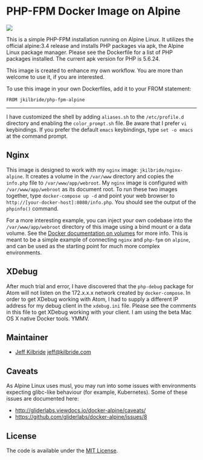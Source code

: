 # PHP-FPM Docker Image on Alpine

[![](https://images.microbadger.com/badges/image/jkilbride/php-fpm-alpine.svg)](https://microbadger.com/images/jkilbride/php-fpm-alpine "Get your own image badge on microbadger.com")

This is a simple PHP-FPM installation running on Alpine Linux. It utilizes the official alpine:3.4 release and installs PHP packages via apk, the Alpine Linux package manager. Please see the Dockerfile for a list of PHP packages installed. The current apk version for PHP is 5.6.24.

This image is created to enhance my own workflow. You are more than welcome to use it, if you are interested.

To use this image in your own Dockerfiles, add it to your FROM statement:

    FROM jkilbride/php-fpm-alpine

---
I have customized the shell by adding `aliases.sh` to the `/etc/profile.d` directory and enabling the `color_prompt.sh` file. Be aware that I prefer `vi` keybindings. If you prefer the default `emacs` keybindings, type `set -o emacs` at the command prompt.

## Nginx

This image is designed to work with my `nginx` image:  `jkilbride/nginx-alpine`. It creates a volume in the `/var/www` directory and copies the `info.php` file to `/var/www/app/webroot`. My `nginx` image is configured with `/var/www/app/webroot` as its document root. To run these two images together, type `docker-compose up -d` and point your web browser to `http://[your-docker-host]:8080/info.php`. You should see the output of the `phpinfo()` command.

For a more interesting example, you can inject your own codebase into the `/var/www/app/webroot` directory of this image using a bind mount or a data volume. See the [Docker documentation on volumes](https://docs.docker.com/engine/userguide/containers/dockervolumes/) for more info. This is meant to be a simple example of connecting `nginx` and `php-fpm` on `alpine`, and can be used as the starting point for much more complex environments.

## XDebug

After much trial and error, I have discovered that the `php-debug` package for Atom will not listen on the 172.x.x.x network created by `docker-compose`. In order to get XDebug working with Atom, I had to supply a different IP address for my debug client in the `xdebug.ini` file. Please see the comments in this file to get XDebug working with your client. I am using the beta Mac OS X native Docker tools. YMMV.

## Maintainer

* [Jeff Kilbride](https://github.com/jeff-kilbride) jeff@kilbride.com

## Caveats

As Alpine Linux uses musl, you may run into some issues with environments expecting glibc-like behaviour (for example, Kubernetes). Some of these issues are documented here:

* http://gliderlabs.viewdocs.io/docker-alpine/caveats/
* https://github.com/gliderlabs/docker-alpine/issues/8

## License

The code is available under the [MIT License](/LICENSE).
